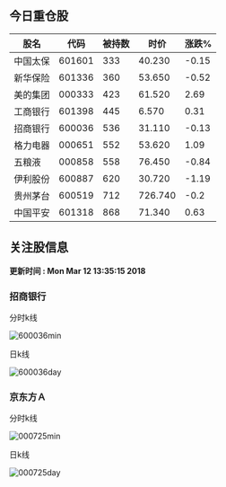 
## 今日重仓股 

|股名|代码|被持数|时价|涨跌%|
|---|---|---|---|---|
|中国太保|601601|333|40.230|-0.15|
|新华保险|601336|360|53.650|-0.52|
|美的集团|000333|423|61.520|2.69|
|工商银行|601398|445|6.570|0.31|
|招商银行|600036|536|31.110|-0.13|
|格力电器|000651|552|53.620|1.09|
|五粮液|000858|558|76.450|-0.84|
|伊利股份|600887|620|30.720|-1.19|
|贵州茅台|600519|712|726.740|-0.2|
|中国平安|601318|868|71.340|0.63|

## 关注股信息
**更新时间 : Mon Mar 12 13:35:15 2018**
### 招商银行 
分时k线

![600036min](http://image.sinajs.cn/newchart/min/n/sh600036.gif)

日k线

![600036day](http://image.sinajs.cn/newchart/daily/n/sh600036.gif)

### 京东方Ａ 
分时k线

![000725min](http://image.sinajs.cn/newchart/min/n/sz000725.gif)

日k线

![000725day](http://image.sinajs.cn/newchart/daily/n/sz000725.gif)
